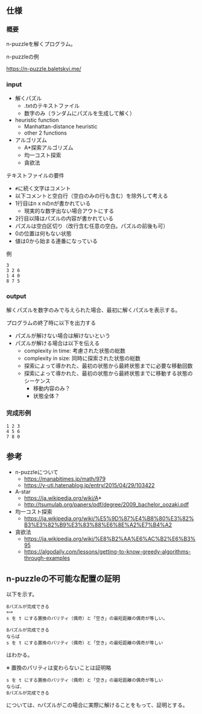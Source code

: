 ## 仕様

### 概要

n-puzzleを解くプログラム。

n-puzzleの例

https://n-puzzle.baletskyi.me/

### input

- 解くパズル
    - .txtのテキストファイル
    - 数字のみ（ランダムにパズルを生成して解く）
- heuristic function
    - Manhattan-distance heuristic
    - other 2 functions
- アルゴリズム
    - A*探索アルゴリズム
    - 均一コスト探索
    - 貪欲法

テキストファイルの要件

- `#`に続く文字はコメント
- 以下コメントと空白行（空白のみの行も含む）を除外して考える
- 1行目はn x nのnが書かれている
    - 現実的な数字出ない場合アウトにする
- 2行目以降はパズルの内容が書かれている
- パズルは空白区切り（改行含む任意の空白。パズルの前後も可）
- 0の位置は何もない状態
- 値は0から始まる連番になっている

例

```
3
3 2 6
1 4 0
8 7 5
```

### output

解くパズルを数字のみで与えられた場合、最初に解くパズルを表示する。

プログラムの終了時に以下を出力する

- パズルが解けない場合は解けないという
- パズルが解ける場合は以下を伝える
    - complexity in time: 考慮された状態の総数
    - complexity in size: 同時に探索された状態の総数
    - 探索によって導かれた、最初の状態から最終状態までに必要な移動回数
    - 探索によって導かれた、最初の状態から最終状態までに移動する状態のシーケンス
        - 移動内容のみ？
        - 状態全体？

### 完成形例

```
1 2 3
4 5 6
7 8 0
```

## 参考

- n-puzzleについて
    - https://manabitimes.jp/math/979
    - https://y-uti.hatenablog.jp/entry/2015/04/29/103422
- A-star
    - https://ja.wikipedia.org/wiki/A*
    - http://tsumulab.org/papers/pdf/degree/2009_bachelor_oozaki.pdf
- 均一コスト探索
    - https://ja.wikipedia.org/wiki/%E5%9D%87%E4%B8%80%E3%82%B3%E3%82%B9%E3%83%88%E6%8E%A2%E7%B4%A2
- 貪欲法
    - https://ja.wikipedia.org/wiki/%E8%B2%AA%E6%AC%B2%E6%B3%95
    - https://algodaily.com/lessons/getting-to-know-greedy-algorithms-through-examples

## n-puzzleの不可能な配置の証明

以下を示す。

```
8パズルが完成できる  
⟺  
s を t にする置換のパリティ（偶奇）と「空き」の最短距離の偶奇が等しい。  
```

```
8パズルが完成できる  
ならば  
s を t にする置換のパリティ（偶奇）と「空き」の最短距離の偶奇が等しい
```
はわかる。

※ 置換のパリティは変わらないことは証明略

```
s を t にする置換のパリティ（偶奇）と「空き」の最短距離の偶奇が等しい
ならば、
8パズルが完成できる
```

については、nパズルがこの場合に実際に解けることをもって、証明とする。
